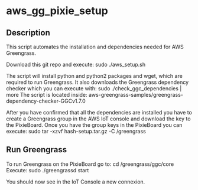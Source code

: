 # aws_gg_pixie_setup


## Description

This script automates the installation and dependencies needed for AWS Greengrass. 

Download this git repo and execute:
sudo ./aws_setup.sh

The script will install python and python2 packages and wget, which are required to run Greengrass. 
It also downloads the Greengrass dependency checker which you can execute with: 
sudo ./check_ggc_dependencies | more
The script is located inside:
aws-greengrass-samples/greengrass-dependency-checker-GGCv1.7.0

After you have confirmed that all the dependencies are installed you have to create a Greengrass group in the AWS IoT console and download the key to the PixieBoard.
Once you have the group keys in the PixieBoard you can execute:
sudo tar -xzvf hash-setup.tar.gz -C /greengrass

## Run Greengrass
To run Greengrass on the PixieBoard go to:
cd /greengrass/ggc/core
Execute:
sudo ./greengrassd start

You should now see in the IoT Console a new connexion. 
